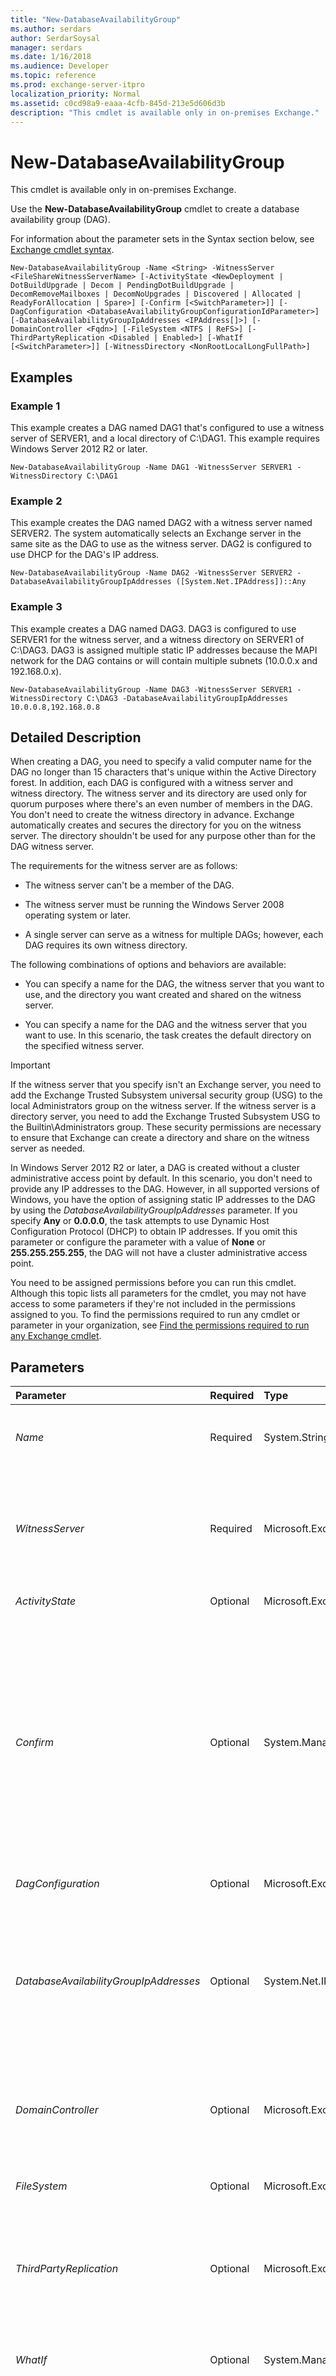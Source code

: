 ```yaml
---
title: "New-DatabaseAvailabilityGroup"
ms.author: serdars
author: SerdarSoysal
manager: serdars
ms.date: 1/16/2018
ms.audience: Developer
ms.topic: reference
ms.prod: exchange-server-itpro
localization_priority: Normal
ms.assetid: c0cd98a9-eaaa-4cfb-845d-213e5d606d3b
description: "This cmdlet is available only in on-premises Exchange."
---
```


# New-DatabaseAvailabilityGroup

This cmdlet is available only in on-premises Exchange. 
  
Use the **New-DatabaseAvailabilityGroup** cmdlet to create a database availability group (DAG).
  
For information about the parameter sets in the Syntax section below, see [Exchange cmdlet syntax](https://technet.microsoft.com/library/bb123552.aspx). 
  
```
New-DatabaseAvailabilityGroup -Name <String> -WitnessServer <FileShareWitnessServerName> [-ActivityState <NewDeployment | DotBuildUpgrade | Decom | PendingDotBuildUpgrade | DecomRemoveMailboxes | DecomNoUpgrades | Discovered | Allocated | ReadyForAllocation | Spare>] [-Confirm [<SwitchParameter>]] [-DagConfiguration <DatabaseAvailabilityGroupConfigurationIdParameter>] [-DatabaseAvailabilityGroupIpAddresses <IPAddress[]>] [-DomainController <Fqdn>] [-FileSystem <NTFS | ReFS>] [-ThirdPartyReplication <Disabled | Enabled>] [-WhatIf [<SwitchParameter>]] [-WitnessDirectory <NonRootLocalLongFullPath>]

```

## Examples
<a name="Examples"> </a>

### Example 1

This example creates a DAG named DAG1 that's configured to use a witness server of SERVER1, and a local directory of C:\DAG1. This example requires Windows Server 2012 R2 or later.
  
```
New-DatabaseAvailabilityGroup -Name DAG1 -WitnessServer SERVER1 -WitnessDirectory C:\DAG1
```

### Example 2

This example creates the DAG named DAG2 with a witness server named SERVER2. The system automatically selects an Exchange server in the same site as the DAG to use as the witness server. DAG2 is configured to use DHCP for the DAG's IP address.
  
```
New-DatabaseAvailabilityGroup -Name DAG2 -WitnessServer SERVER2 -DatabaseAvailabilityGroupIpAddresses ([System.Net.IPAddress])::Any
```

### Example 3

This example creates a DAG named DAG3. DAG3 is configured to use SERVER1 for the witness server, and a witness directory on SERVER1 of C:\DAG3. DAG3 is assigned multiple static IP addresses because the MAPI network for the DAG contains or will contain multiple subnets (10.0.0.x and 192.168.0.x).
  
```
New-DatabaseAvailabilityGroup -Name DAG3 -WitnessServer SERVER1 -WitnessDirectory C:\DAG3 -DatabaseAvailabilityGroupIpAddresses 10.0.0.8,192.168.0.8
```

## Detailed Description
<a name="DetailedDescription"> </a>

When creating a DAG, you need to specify a valid computer name for the DAG no longer than 15 characters that's unique within the Active Directory forest. In addition, each DAG is configured with a witness server and witness directory. The witness server and its directory are used only for quorum purposes where there's an even number of members in the DAG. You don't need to create the witness directory in advance. Exchange automatically creates and secures the directory for you on the witness server. The directory shouldn't be used for any purpose other than for the DAG witness server.
  
The requirements for the witness server are as follows:
  
- The witness server can't be a member of the DAG.
    
- The witness server must be running the Windows Server 2008 operating system or later.
    
- A single server can serve as a witness for multiple DAGs; however, each DAG requires its own witness directory.
    
The following combinations of options and behaviors are available:
  
- You can specify a name for the DAG, the witness server that you want to use, and the directory you want created and shared on the witness server.
    
- You can specify a name for the DAG and the witness server that you want to use. In this scenario, the task creates the default directory on the specified witness server.
    
> [!IMPORTANT]
> If the witness server that you specify isn't an Exchange server, you need to add the Exchange Trusted Subsystem universal security group (USG) to the local Administrators group on the witness server. If the witness server is a directory server, you need to add the Exchange Trusted Subsystem USG to the Builtin\Administrators group. These security permissions are necessary to ensure that Exchange can create a directory and share on the witness server as needed. 
  
In Windows Server 2012 R2 or later, a DAG is created without a cluster administrative access point by default. In this scenario, you don't need to provide any IP addresses to the DAG. However, in all supported versions of Windows, you have the option of assigning static IP addresses to the DAG by using the _DatabaseAvailabilityGroupIpAddresses_ parameter. If you specify **Any** or **0.0.0.0**, the task attempts to use Dynamic Host Configuration Protocol (DHCP) to obtain IP addresses. If you omit this parameter or configure the parameter with a value of **None** or **255.255.255.255**, the DAG will not have a cluster administrative access point.
  
You need to be assigned permissions before you can run this cmdlet. Although this topic lists all parameters for the cmdlet, you may not have access to some parameters if they're not included in the permissions assigned to you. To find the permissions required to run any cmdlet or parameter in your organization, see [Find the permissions required to run any Exchange cmdlet](https://technet.microsoft.com/library/mt432940.aspx).
  
## Parameters
<a name="DetailedDescription"> </a>

|**Parameter**|**Required**|**Type**|**Description**|
|:-----|:-----|:-----|:-----|
| _Name_ <br/> |Required  <br/> |System.String  <br/> |The _Name_ parameter specifies a unique name for the new DAG of up to 15 characters. The name you use must not conflict with any computer name in the organization. <br/> |
| _WitnessServer_ <br/> |Required  <br/> |Microsoft.Exchange.Data.FileShareWitnessServerName  <br/> |The _WitnessServer_ parameter specifies the name of a server used as a quorum witness when the DAG contains an even number of members. The specified server can't be a member of the DAG that's configured to use it. A stand-alone Mailbox server, or a Mailbox server in another DAG is recommended. <br/> |
| _ActivityState_ <br/> |Optional  <br/> |Microsoft.Exchange.Data.Directory.SystemConfiguration.DatabaseAvailabilityGroup+ActivityStateOption  <br/> |This parameter is reserved for internal Microsoft use.  <br/> |
| _Confirm_ <br/> |Optional  <br/> |System.Management.Automation.SwitchParameter  <br/> | The _Confirm_ switch specifies whether to show or hide the confirmation prompt. How this switch affects the cmdlet depends on if the cmdlet requires confirmation before proceeding. <br/>  Destructive cmdlets (for example, **Remove-\*** cmdlets) have a built-in pause that forces you to acknowledge the command before proceeding. For these cmdlets, you can skip the confirmation prompt by using this exact syntax: `-Confirm:$false`.  <br/>  Most other cmdlets (for example, **New-\*** and **Set-\*** cmdlets) don't have a built-in pause. For these cmdlets, specifying the _Confirm_ switch without a value introduces a pause that forces you acknowledge the command before proceeding. <br/> |
| _DagConfiguration_ <br/> |Optional  <br/> |Microsoft.Exchange.Configuration.Tasks.DatabaseAvailabilityGroupConfigurationIdParameter  <br/> |This parameter is reserved for internal Microsoft use.  <br/> |
| _DatabaseAvailabilityGroupIpAddresses_ <br/> |Optional  <br/> |System.Net.IPAddress[]  <br/> |The _DatabaseAvailabilityGroupIpAddresses_ parameter specifies one or more static IPv4 addresses to the DAG when a Mailbox server is added to a DAG. If you specify the value `Any` or `0.0.0.0`, the system attempts to lease one or more IPv4 addresses from a DHCP server to assign to the DAG. If you don't use this parameter, or if you specify the value  `255.255.255.255` or `None`, the DAG is created without a cluster administrative access point.  <br/> |
| _DomainController_ <br/> |Optional  <br/> |Microsoft.Exchange.Data.Fqdn  <br/> |The _DomainController_ parameter specifies the domain controller that's used by this cmdlet to read data from or write data to Active Directory. You identify the domain controller by its fully qualified domain name (FQDN). For example, `dc01.contoso.com`.  <br/> |
| _FileSystem_ <br/> |Optional  <br/> |Microsoft.Exchange.Data.Directory.SystemConfiguration.DatabaseAvailabilityGroup+FileSystemMode  <br/> | The _FileSystem_ parameter specifies the file system that's used for the DAG. Valid values are: <br/>  `NTFS` <br/>  `ReFS` <br/> |
| _ThirdPartyReplication_ <br/> |Optional  <br/> |Microsoft.Exchange.Data.Directory.SystemConfiguration.ThirdPartyReplicationMode  <br/> |The _ThirdPartyReplication_ parameter specifies to configure and enable a DAG to use third-party replication that leverages the Exchange Third Party Replication API instead of the built-in continuous replication. Valid values are `Enabled` and `Disabled`. After this mode is enabled, it can't be changed.  <br/> |
| _WhatIf_ <br/> |Optional  <br/> |System.Management.Automation.SwitchParameter  <br/> |The _WhatIf_ switch simulates the actions of the command. You can use this switch to view the changes that would occur without actually applying those changes. You don't need to specify a value with this switch. <br/> |
| _WitnessDirectory_ <br/> |Optional  <br/> |Microsoft.Exchange.Data.NonRootLocalLongFullPath  <br/> |The _WitnessDirectory_ parameter specifies the name of the directory on the witness server used to store file share witness data. The directory and share should be hosted on an Exchange server other than any of the Mailbox servers in the DAG. This allows an Exchange administrator to maintain operational control over the directory. The specified directory can't be used by any other DAGs, or used for any purpose other than for the witness server. If you don't use this parameter, the default witness directory is used. <br/> |
   
## Input Types
<a name="InputTypes"> </a>

To see the input types that this cmdlet accepts, see [Cmdlet Input and Output Types](http://go.microsoft.com/fwlink/p/?linkId=616387). If the Input Type field for a cmdlet is blank, the cmdlet doesn't accept input data. 
  
## Return Types
<a name="ReturnTypes"> </a>

To see the return types, which are also known as output types, that this cmdlet accepts, see [Cmdlet Input and Output Types](http://go.microsoft.com/fwlink/p/?linkId=616387). If the Output Type field is blank, the cmdlet doesn't return data. 
  

